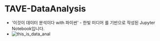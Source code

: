 # TAVE-DataAnalysis
- '이것이 데이터 분석이다 with 파이썬' - 한빛 미디어 를 기반으로 작성된 Jupyter Notebook입니다.
- ![this_is_data_anal](https://user-images.githubusercontent.com/70987343/113119310-44d5d900-924b-11eb-909e-3db19a16ce37.png)
